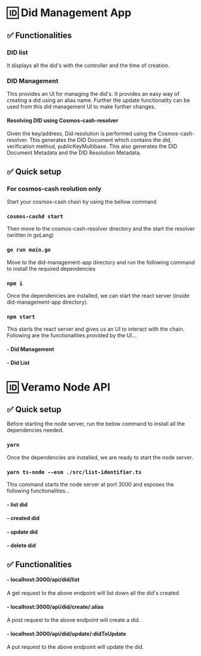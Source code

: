 # 🆔 Did Management App 

## ✅ Functionalities

### DID list

It displays all the did's with the controller and the time of creation.

### DID Management

This provides an UI for managing the did's.
It provides an easy way of creating a did using an alias name. Further the update functionality can be used from this did management UI to make further changes.

#### Resolving DID using Cosmos-cash-resolver

Given the key/address, Did resolution is performed using the Cosmos-cash-resolver. This generates the DID Document which contains the did, verification method, publicKeyMultibase. This also generates the DID Document Metadata and the DID Resolution Metadata.

## ✅ Quick setup

### For cosmos-cash reolution only 

Start your cosmos-cash chain by using the bellow command

### `cosmos-cashd start`

Then move to the cosmos-cash-resolver directory and the start the resolver (written in goLang)

### `go run main.go`

Move to the did-management-app directory and run the following command to install the required dependencies

### `npm i`

Once the dependencies are installed, we can start the react server (inside did-management-app directory).

### `npm start`

This starts the react server and gives us an UI to interact with the chain. Following are the functionalities provided by the UI...

####    - Did Management
####    - Did List




# 🆔 Veramo Node API 

## ✅ Quick setup

Before starting the node server, run the below command to install all the dependencies needed.

### `yarn`

Once the dependencies are installed, we are ready to start the node server.

### `yarn ts-node --esm ./src/list-identifier.ts`

This command starts the node server at port 3000 and exposes the following functionalities...
####    - list did
####    - created did
####    - update did
####    - delete did

## ✅ Functionalities

#### - localhost:3000/api/did/list

A get request to the above endpoint will list down all the did's created

#### - localhost:3000/api/did/create/:alias

A post request to the above endpoint will create a did.

#### - localhost:3000/api/did/update/:didToUpdate

A put request to the above endpoint will update the did.

